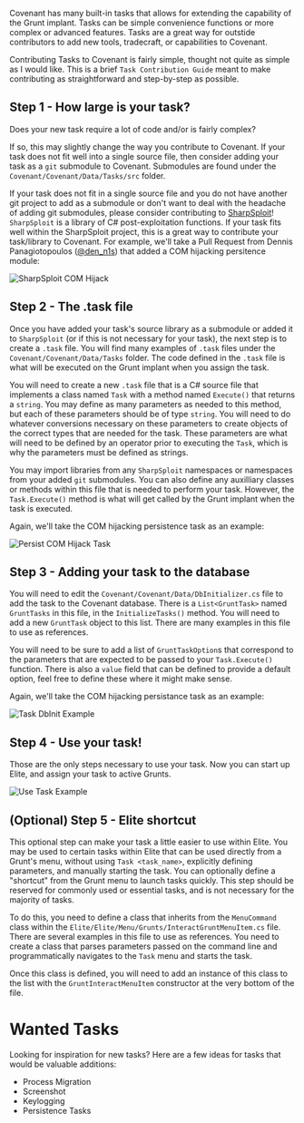 Covenant has many built-in tasks that allows for extending the capability of the Grunt implant. Tasks can be simple convenience functions or more complex or advanced features. Tasks are a great way for outstide contributors to add new tools, tradecraft, or capabilities to Covenant.

Contributing Tasks to Covenant is fairly simple, thought not quite as simple as I would like. This is a brief `Task Contribution Guide` meant to make contributing as straightforward and step-by-step as possible.

##  Step 1 - How large is your task?

Does your new task require a lot of code and/or is fairly complex?

If so, this may slightly change the way you contribute to Covenant. If your task does not fit well into a single source file, then consider adding your task as a `git` submodule to Covenant. Submodules are found under the `Covenant/Covenant/Data/Tasks/src` folder.

If your task does not fit in a single source file and you do not have another git project to add as a submodule or don't want to deal with the headache of adding git submodules, please consider contributing to [SharpSploit](https://github.com/cobbr/SharpSploit)! `SharpSploit` is a library of C# post-exploitation functions. If your task fits well within the SharpSploit project, this is a great way to contribute your task/library to Covenant. For example, we'll take a Pull Request from Dennis Panagiotopoulos ([@den_n1s](https://twitter.com/den_n1s)) that added a COM hijacking persitence module:

![SharpSploit COM Hijack](https://github.com/cobbr/Covenant/wiki/images/sharpsploit-pull-request.png)

## Step 2 - The .task file

Once you have added your task's source library as a submodule or added it to `SharpSploit` (or if this is not necessary for your task), the next step is to create a `.task` file. You will find many examples of `.task` files under the `Covenant/Covenant/Data/Tasks` folder. The code defined in the `.task` file is what will be executed on the Grunt implant when you assign the task.

You will need to create a new `.task` file that is a C# source file that implements a class named `Task` with a method named `Execute()` that returns a `string`. You may define as many parameters as needed to this method, but each of these parameters should be of type `string`. You will need to do whatever conversions necessary on these parameters to create objects of the correct types that are needed for the task. These parameters are what will need to be defined by an operator prior to executing the `Task`, which is why the parameters must be defined as strings.

You may import libraries from any `SharpSploit` namespaces or namespaces from your added `git` submodules. You can also define any auxilliary classes or methods within this file that is needed to perform your task. However, the `Task.Execute()` method is what will get called by the Grunt implant when the task is executed.

Again, we'll take the COM hijacking persistence task as an example:

![Persist COM Hijack Task](https://github.com/cobbr/Covenant/wiki/images/persist-com-hijack-task.png)

## Step 3 - Adding your task to the database

You will need to edit the `Covenant/Covenant/Data/DbInitializer.cs` file to add the task to the Covenant database. There is a `List<GruntTask>` named `GruntTasks` in this file, in the `InitializeTasks()` method. You will need to add a new `GruntTask` object to this list. There are many examples in this file to use as references.

You will need to be sure to add a list of `GruntTaskOption`s that correspond to the parameters that are expected to be passed to your `Task.Execute()` function. There is also a `value` field that can be defined to provide a default option, feel free to define these where it might make sense.

Again, we'll take the COM hijacking persistance task as an example:

![Task DbInit Example](https://github.com/cobbr/Covenant/wiki/images/task-dbinit-example.png)

## Step 4 - Use your task!

Those are the only steps necessary to use your task. Now you can start up Elite, and assign your task to active Grunts.

![Use Task Example](https://github.com/cobbr/Covenant/wiki/images/use-task-example.png)

## (Optional) Step 5 - Elite shortcut

This optional step can make your task a little easier to use within Elite. You may be used to certain tasks within Elite that can be used directly from a Grunt's menu, without using `Task <task_name>`, explicitly defining parameters, and manually starting the task. You can optionally define a "shortcut" from the Grunt menu to launch tasks quickly. This step should be reserved for commonly used or essential tasks, and is not necessary for the majority of tasks.

To do this, you need to define a class that inherits from the `MenuCommand` class within the `Elite/Elite/Menu/Grunts/InteractGruntMenuItem.cs` file. There are several examples in this file to use as references. You need to create a class that parses parameters passed on the command line and programmatically navigates to the `Task` menu and starts the task.

Once this class is defined, you will need to add an instance of this class to the list with the `GruntInteractMenuItem` constructor at the very bottom of the file.

# Wanted Tasks

Looking for inspiration for new tasks? Here are a few ideas for tasks that would be valuable additions:

* Process Migration
* Screenshot
* Keylogging
* Persistence Tasks